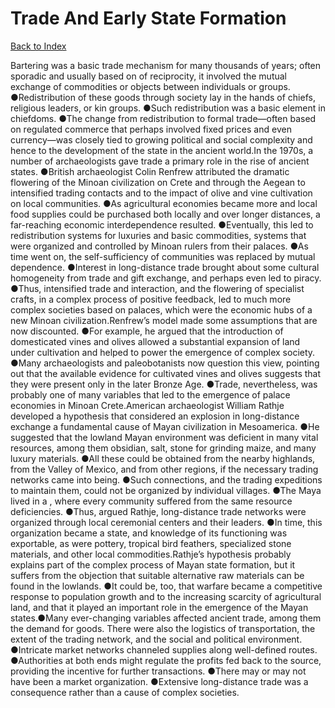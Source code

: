 # Trade And Early State Formation
[Back to Index](https://github.com/windows10010/tpoExtractor/blob/master/README.md)

Bartering was a basic trade mechanism for many thousands of years; often sporadic and usually based on of reciprocity, it involved the mutual exchange of commodities or objects between individuals or groups. ●Redistribution of these goods through society lay in the hands of chiefs, religious leaders, or kin groups. ●Such redistribution was a basic element in chiefdoms. ●The change from redistribution to formal trade—often based on regulated commerce that perhaps involved fixed prices and even currency—was closely tied to growing political and social complexity and hence to the development of the state in the ancient world.In the 1970s, a number of archaeologists gave trade a primary role in the rise of ancient states. ●British archaeologist Colin Renfrew attributed the dramatic flowering of the Minoan civilization on Crete and through the Aegean to intensified trading contacts and to the impact of olive and vine cultivation on local communities. ●As agricultural economies became more and local food supplies could be purchased both locally and over longer distances, a far-reaching economic interdependence resulted. ●Eventually, this led to redistribution systems for luxuries and basic commodities, systems that were organized and controlled by Minoan rulers from their palaces. ●As time went on, the self-sufficiency of communities was replaced by mutual dependence. ●Interest in long­-distance trade brought about some cultural homogeneity from trade and gift exchange, and perhaps even led to piracy. ●Thus, intensified trade and interaction, and the flowering of specialist crafts, in a complex process of positive feedback, led to much more complex societies based on palaces, which were the economic hubs of a new Minoan civilization.Renfrew’s model made some assumptions that are now discounted. ●For example, he argued that the introduction of domesticated vines and olives allowed a substantial expansion of land under cultivation and helped to power the emergence of complex society. ●Many archaeologists and paleobotanists now question this view, pointing out that the available evidence for cultivated vines and olives suggests that they were present only in the later Bronze Age. ●Trade, nevertheless, was probably one of many variables that led to the emergence of palace economies in Minoan Crete.American archaeologist William Rathje developed a hypothesis that considered an explosion in long-distance exchange a fundamental cause of Mayan civilization in Mesoamerica. ●He suggested that the lowland Mayan environment was deficient in many vital resources, among them obsidian, salt, stone for grinding maize, and many luxury materials. ●All these could be obtained from the nearby highlands, from the Valley of Mexico, and from other regions, if the necessary trading networks came into being. ●Such connections, and the trading expeditions to maintain them, could not be organized by individual villages. ●The Maya lived in a , where every community suffered from the same resource deficiencies. ●Thus, argued Rathje, long­-distance trade networks were organized through local ceremonial centers and their leaders. ●In time, this organization became a state, and knowledge of its functioning was exportable, as were pottery, tropical bird feathers, specialized stone materials, and other local commodities.Rathje’s hypothesis probably explains part of the complex process of Mayan state formation, but it suffers from the objection that suitable alternative raw materials can be found in the lowlands. ●It could be, too, that warfare became a competitive response to population growth and to the increasing scarcity of agricultural land, and that it played an important role in the emergence of the Mayan states.●Many ever-changing variables affected ancient trade, among them the demand for goods. There were also the logistics of transportation, the extent of the trading network, and the social and political environment. ●Intricate market networks channeled supplies along well-defined routes. ●Authorities at both ends might regulate the profits fed back to the source, providing the incentive for further transactions. ●There may or may not have been a market organization. ●Extensive long-distance trade was a consequence rather than a cause of complex societies. 
